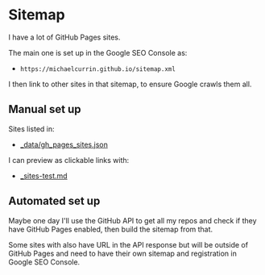 # Sitemap

I have a lot of GitHub Pages sites.

The main one is set up in the Google SEO Console as:

- `https://michaelcurrin.github.io/sitemap.xml`

I then link to other sites in that sitemap, to ensure Google crawls them all.


## Manual set up

Sites listed in:

- [\_data/gh_pages_sites.json](/_data/gh_pages_sites.json)

I can preview as clickable links with:

- [\_sites-test.md](/_sites-test.md)


## Automated set up

Maybe one day I'll use the GitHub API to get all my repos and check if they have GitHub Pages enabled, then build the sitemap from that.

Some sites with also have URL in the API response but will be outside of GitHub Pages and need to have their own sitemap and registration in Google SEO Console.
